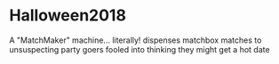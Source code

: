 # Halloween2018
A "MatchMaker" machine... literally! dispenses matchbox matches to unsuspecting party goers fooled into thinking they might get a hot date

